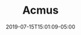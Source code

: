 ---
# Documentation: https://sourcethemes.com/academic/docs/managing-content/

title: "Acmus"
summary: "El proyecto ACMus explora el uso de técnicas de aprendizaje automático para musicología computacional, gestión de archivos de música digital y recuperación de información musical. Dos elementos principales del proyecto son: 1. Énfasis en técnicas de aprendizaje automático semi-supervisadas y no supervisadas que dependen mínimamente de la disponibilidad de datos anotados para una tarea específica. 2. La música tradicional colombiana como foco principal de nuestro estudio."
authors: ["admin"]
tags: ["Music-information-retrieval","Musicology","Beat-tracking"]
categories: []
date: 2019-07-15T15:01:09-05:00

# Optional external URL for project (replaces project detail page).
external_link: "https://acmus-mir.github.io/"

# Featured image
# To use, add an image named `featured.jpg/png` to your page's folder.
# Focal points: Smart, Center, TopLeft, Top, TopRight, Left, Right, BottomLeft, Bottom, BottomRight.
image:
  caption: ""
  focal_point: ""
  preview_only: false

# Custom links (optional).
#   Uncomment and edit lines below to show custom links.
# links:
# - name: Follow
#   url: https://twitter.com
#   icon_pack: fab
#   icon: twitter

url_code: ""
url_pdf: ""
url_slides: ""
url_video: ""

# Slides (optional).
#   Associate this project with Markdown slides.
#   Simply enter your slide deck's filename without extension.
#   E.g. `slides = "example-slides"` references `content/slides/example-slides.md`.
#   Otherwise, set `slides = ""`.
slides: ""
---